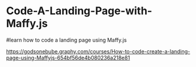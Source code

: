 # Code-A-Landing-Page-with-Maffy.js
#learn how to code a landing page using Maffy.js

https://godsonebube.graphy.com/courses/How-to-code-create-a-landing-page-using-Maffyjs-654bf56de4b080236a218e81
